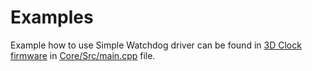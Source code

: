 
# Examples

Example how to use Simple Watchdog driver can be found in [3D Clock firmware](https://github.com/silvio3105/3DCLK-FW) in [Core/Src/main.cpp](https://github.com/silvio3105/3DCLK-FW/blob/master/Core/Src/main.cpp) file.